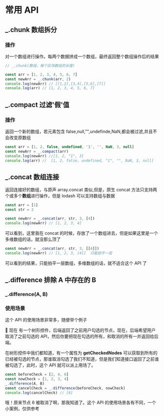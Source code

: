 # 常用 API

## \_.chunk 数组拆分

### 操作

对一个数组进行操作。每两个数据拼成一个数组，最终返回整个数组操作后的结果

```js
// _.chunk(数组，每个区块数组的长度)

const arr = [1, 2, 3, 4, 5, 6, 7]
const newArr = _.chunk(arr, 2)
console.log(newArr) // [[1,2],[3,4],[5,6],[7]]
console.log(arr) // [1, 2, 3, 4, 5, 6, 7]
```

## \_.compact 过滤'假'值

### 操作

返回一个新的数组，若元素包含 false,null,"",undefinde,NaN,都会被过滤,并且不会改变原数组

```js
const arr = [1, 2, false, undefined, '1', '', NaN, 3, null]
const newArr = _.compact(arr)
console.log(newArr) //[1, 2, "1", 3]
console.log(arr) //  [1, 2, false, undefined, "1", "", NaN, 3, null]
```

## \_.concat 数组连接

返回连接好的数组，与原声 array.concat 类似,但是，原生 concat 方法只支持两个或多个**数组**进行操作，但是 lodash 可以支持数组与数据

```js
const arr = [1]
const str = 2

const newArr = _.concat(arr, str, 3, [4])
console.log(newArr) // [1, 2, 3, 4]
```

可以看到，这里我在 concat 的时候，存放了一个数组进去，但是如果这里是一个多维数组的话，就没那么顶了

```js
const newArr = _.concat(arr, str, 3, [[4]])
console.log(newArr) // [1, 2, 3, [4]]  只能拍平一层
```

可以看到的结果，只能拍平一层数组，多维数组的话，就不适合这个 API 了

## \_.difference 排除 A 中存在的 B

### \_.difference(A, B)

### 使用场景

这个 API 的使用场景非常多，随便举个例子

🌰 现在 有一个树形控件，后端返回了之前用户勾选的节点，现在，后端希望用户取消了之前勾选的 API，然后你要把现在勾选的所有，和取消的所有一并返回给后端。

在树形控件中我们都知道，有一个属性为 **getCheckedNodes** 可以获取到所有的已经被勾选的节点，那谁取消勾选了我们不知道，但是我们知道接口返回了之前谁被勾选了，此时，这个 API 就可以派上用场了。

```js
const beforeCheck = [2, 4, 6]
const nowCheck = [1, 2, 3, 4]
_.difference(A, B)
const cancelCheck = _.difference(beforeCheck, nowCheck)
console.log(cancelCheck) // [6]
```

哦！原来节点 6 被取消了啊，那我知道了。这个 API 的使用场景各有不同，一个小案例，仅供参考
